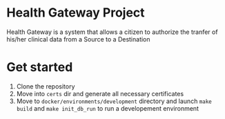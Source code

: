 Health Gateway Project
======================

Health Gateway is a system that allows a citizen to authorize the tranfer of his/her clinical data from a Source to a Destination

Get started
===========

1. Clone the repository
2. Move into `certs` dir and generate all necessary certificates
3. Move to `docker/environments/development` directory and launch `make build` and `make init_db_run` to run a 
   developement environment
